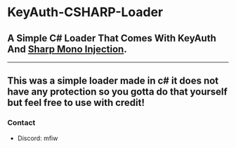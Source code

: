 # KeyAuth-CSHARP-Loader
## A Simple C# Loader That Comes With KeyAuth And [Sharp Mono Injection](https://github.com/warbler/SharpMonoInjector).
----
This was a simple loader made in c# it does not have any protection so you gotta do that yourself but feel free to use with credit!
----

### Contact
- Discord: mfiw

